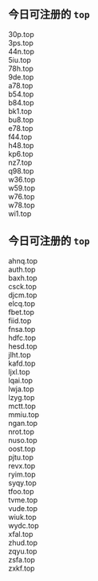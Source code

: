 
## 今日可注册的 `top`
>
30p.top   
3ps.top   
44n.top   
5iu.top   
78h.top   
9de.top   
a78.top   
b54.top   
b84.top   
bk1.top   
bu8.top   
e78.top   
f44.top   
h48.top   
kp6.top   
nz7.top   
q98.top   
w36.top   
w59.top   
w76.top   
w78.top   
wi1.top   


## 今日可注册的 `top`
>
ahnq.top   
auth.top   
baxh.top   
csck.top   
djcm.top   
elcq.top   
fbet.top   
fiid.top   
fnsa.top   
hdfc.top   
hesd.top   
jlht.top   
kafd.top   
ljxl.top   
lqai.top   
lwja.top   
lzyg.top   
mctt.top   
mmiu.top   
ngan.top   
nrot.top   
nuso.top   
oost.top   
pjtu.top   
revx.top   
ryim.top   
syqy.top   
tfoo.top   
tvme.top   
vude.top   
wiuk.top   
wydc.top   
xfal.top   
zhud.top   
zqyu.top   
zsfa.top   
zxkf.top   

